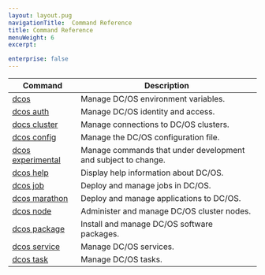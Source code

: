 ```yaml
---
layout: layout.pug
navigationTitle:  Command Reference
title: Command Reference
menuWeight: 6
excerpt:

enterprise: false
---
```


<!-- This source repo for this topic is https://github.com/dcos/dcos-docs -->



| Command | Description |
|---------|-------------|
| [dcos](/1.11/cli/command-reference/dcos-auth/)   | Manage DC/OS environment variables. |
| [dcos auth](/1.11/cli/command-reference/dcos-auth/)   |  Manage DC/OS identity and access. |
| [docs cluster](/1.11/cli/command-reference/dcos-cluster/) |  Manage connections to DC/OS clusters. |
| [dcos config](/1.11/cli/command-reference/dcos-config/) |  Manage the DC/OS configuration file. |
| [dcos experimental](/1.11/cli/command-reference/dcos-experimental/) | Manage commands that under development and subject to change. |
| [dcos help](/1.11/cli/command-reference/dcos-help/)    | Display help information about DC/OS.  |
| [dcos job](/1.11/cli/command-reference/dcos-job/)    | Deploy and manage jobs in DC/OS.  |
| [dcos marathon](/1.11/cli/command-reference/dcos-marathon/)  |  Deploy and manage applications to DC/OS.  |
| [dcos node](/1.11/cli/command-reference/dcos-node/)   |  Administer and manage DC/OS cluster nodes.  |
| [dcos package](/1.11/cli/command-reference/dcos-package/) | Install and manage DC/OS software packages. |
| [dcos service](/1.11/cli/command-reference/dcos-service/)  |  Manage DC/OS services.  |
| [dcos task](/1.11/cli/command-reference/dcos-task/)  |  Manage DC/OS tasks.  |
